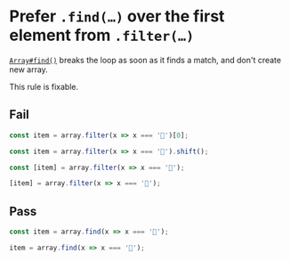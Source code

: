 # Prefer `.find(…)` over the first element from `.filter(…)`

[`Array#find()`](https://developer.mozilla.org/en-US/docs/Web/JavaScript/Reference/Global_Objects/Array/find) breaks the loop as soon as it finds a match, and don't create new array.

This rule is fixable.

## Fail

```js
const item = array.filter(x => x === '🦄')[0];
```

```js
const item = array.filter(x => x === '🦄').shift();
```

```js
const [item] = array.filter(x => x === '🦄');
```

```js
[item] = array.filter(x => x === '🦄');
```

## Pass

```js
const item = array.find(x => x === '🦄');
```

```js
item = array.find(x => x === '🦄');
```
